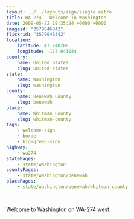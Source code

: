 ```yaml
---
layout: ../../layouts/sign/single.astro
title: WA-274 - Welcome To Washington
date: 2009-05-22 19:35:24 +0000 +0000
imageid: "3579046342"
flickrid: "3579046342"
location:
    latitude: 47.240288
    longitude: -117.041044
country:
    name: United States
    slug: united-states
state:
    name: Washington
    slug: washington
county:
    name: Benewah County
    slug: benewah
place:
    name: Whitman County
    slug: whitman-county
tags:
    - welcome-sign
    - border
    - big-green-sign
highway:
    - wa274
statePages:
    - state/washington
countyPages:
    - state/washington/benewah
placePages:
    - state/washington/benewah/whitman-county

---
```

Welcome to Washington on WA-274 west.